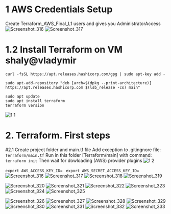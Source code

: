 # 1 AWS Credentials Setup 
Create Terraform_AWS_Final_L1 users and gives you AdministratorAccess 
![Screenshot_316](https://user-images.githubusercontent.com/123692654/216515594-181801f0-a8ce-4fdc-9acd-697949d35f61.png)
![Screenshot_317](https://user-images.githubusercontent.com/123692654/216515597-2b89a942-6f12-4854-b2cd-80c33e7b4fa0.png)

# 1.2 Install Terraform on VM shaly@vladymir

```
curl -fsSL https://apt.releases.hashicorp.com/gpg | sudo apt-key add -

sudo apt-add-repository "deb [arch=$(dpkg --print-architecture)] https://apt.releases.hashicorp.com $(lsb_release -cs) main"

sudo apt update
sudo apt install terraform
terraform version
```
![1 1](https://user-images.githubusercontent.com/123692654/216516239-7d30dd85-fdf9-4ba7-ae93-3de0f4e65025.jpg)

# 2. Terraform. First steps
 
#2.1 Create project folder and main.tf file
Add exception to .gitingnore file:
```Terraform/main.tf```
Run in this folder [Terraform/main] with command: ```terraform init```
Then wait for dowloading (AWS) provider plugins
![1 2](https://user-images.githubusercontent.com/123692654/216520572-4b719190-8982-47f0-a1b2-c8d4608dede1.jpg)

``` export AWS_ACCESS_KEY_ID=  ```
``` export AWS_SECRET_ACCESS_KEY_ID=   ```
![Screenshot_316](https://user-images.githubusercontent.com/123692654/216741232-8b9e22db-193a-499d-8801-12b0fb1679d9.png)
![Screenshot_317](https://user-images.githubusercontent.com/123692654/216741235-4555ed93-eacf-4628-bf5f-cec730d5ec80.png)
![Screenshot_318](https://user-images.githubusercontent.com/123692654/216741236-72ffbb34-f4cc-4417-9b74-7dcc2cfaf587.png)
![Screenshot_319](https://user-images.githubusercontent.com/123692654/216741237-126dbf1d-d213-4e23-811f-86b5f8d25606.png)

![Screenshot_320](https://user-images.githubusercontent.com/123692654/216741258-f65f27ab-0fde-4f5f-8873-5b6e64fbdd3a.png)
![Screenshot_321](https://user-images.githubusercontent.com/123692654/216741259-8e541388-82f3-4c5d-ab01-4c21c7803a83.png)
![Screenshot_322](https://user-images.githubusercontent.com/123692654/216741260-f6e89572-4b79-48b0-9547-1d3b4e18b926.png)
![Screenshot_323](https://user-images.githubusercontent.com/123692654/216741262-94df2e92-6e87-4a50-b199-587bfaafb6d5.png)
![Screenshot_324](https://user-images.githubusercontent.com/123692654/216741264-9e4f7084-5e82-4e07-a4e7-3d0ee85b46ca.png)
![Screenshot_325](https://user-images.githubusercontent.com/123692654/216741265-c752532a-1d5e-40b7-a540-40fbd50f68e7.png)



![Screenshot_326](https://user-images.githubusercontent.com/123692654/216741397-0aac547c-8ab5-432f-8f10-679c722b396f.png)
![Screenshot_327](https://user-images.githubusercontent.com/123692654/216741399-5056b8ee-d8b6-4482-bf27-cd81badf8d53.png)
![Screenshot_328](https://user-images.githubusercontent.com/123692654/216741400-b06c663d-deb7-4dd8-ad75-cbd771391c2a.png)
![Screenshot_329](https://user-images.githubusercontent.com/123692654/216741401-8b8e34e9-d064-48f1-a12e-532246673959.png)
![Screenshot_330](https://user-images.githubusercontent.com/123692654/216741403-37e3b456-a15f-42d1-b7c3-6635ecd630d8.png)
![Screenshot_331](https://user-images.githubusercontent.com/123692654/216741404-a8f7cc2c-3876-4908-ac71-2d1bdfab9b90.png)
![Screenshot_332](https://user-images.githubusercontent.com/123692654/216741405-18e31934-74e8-460e-b265-db0750522776.png)
![Screenshot_333](https://user-images.githubusercontent.com/123692654/216741406-e7cf006f-a04c-4c59-9214-e34f707f73a6.png)

